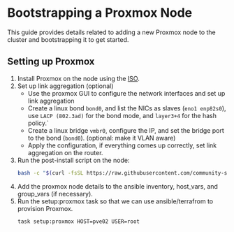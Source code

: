 # Bootstrapping a Proxmox Node

This guide provides details related to adding a new Proxmox node to the cluster 
and bootstrapping it to get started.

## Setting up Proxmox
1. Install Proxmox on the node using the [ISO](https://www.proxmox.com/en/downloads/proxmox-virtual-environment/iso).
2. Set up link aggregation (optional)
    - Use the proxmox GUI to configure the network interfaces and set up link aggregation
    - Create a linux bond `bond0`, and list the NICs as slaves (`eno1 enp82s0`),
    use `LACP (802.3ad)` for the bond mode, and `layer3+4` for the hash policy.`
    - Create a linux bridge `vmbr0`, configure the IP, and set the bridge port to the bond (`bond0`). (optional: make it VLAN aware)
    - Apply the configuration, if everything comes up correctly, set link aggregation
    on the router.
3. Run the post-install script on the node:
    ```bash
    bash -c "$(curl -fsSL https://raw.githubusercontent.com/community-scripts/ProxmoxVE/main/tools/pve/post-pve-install.sh)"
    ```
4. Add the proxmox node details to the ansible inventory, host_vars, and group_vars (if necessary).
5. Run the setup:proxmox task so that we can use ansible/terrafrom to provision Proxmox.
    ```bash
    task setup:proxmox HOST=pve02 USER=root
    ```